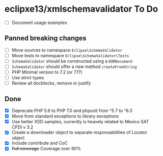 # eclipxe13/xmlschemavalidator To Do

- [ ] Document usage examples

## Panned breaking changes

- [ ] Move sources to namespace `Eclipxe\SchemaValidator`
- [ ] Move tests to namespace `Eclipxe\SchemaValidator\Tests`
- [ ] `SchemaValidator` should be constructed using a `DOMDocument`
- [ ] `SchemaValidator` should offer a new method `createFromString`
- [ ] PHP Minimal version to 7.2 (or 7.1?)
- [ ] Use strict types
- [ ] Review all docblocks, remove or justify

## Done

- [X] Deprecate PHP 5.6 to PHP 7.0 and phpunit from ^5.7 to ^6.3
- [X] Move from standard exceptions to library exceptions
- [X] Use better XSD samples, currently is heavely related to Mexico SAT CFDI v 3.2
- [X] Create a downloader object to separate responsabilities of Locator object
- [X] Include contribute and CoC
- [X] ~~Full coverage~~ Coverage over 90%
